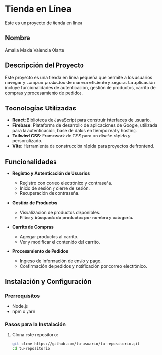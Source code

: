 # Tienda en Línea

Este es un proyecto de tienda en línea

## Nombre

Amalia Maida Valencia Olarte

## Descripción del Proyecto

Este proyecto es una tienda en línea pequeña que permite a los usuarios navegar y comprar productos de manera eficiente y segura. La aplicación incluye funcionalidades de autenticación, gestión de productos, carrito de compras y procesamiento de pedidos.

## Tecnologías Utilizadas

- **React**: Biblioteca de JavaScript para construir interfaces de usuario.
- **Firebase**: Plataforma de desarrollo de aplicaciones de Google, utilizada para la autenticación, base de datos en tiempo real y hosting.
- **Tailwind CSS**: Framework de CSS para un diseño rápido y personalizado.
- **Vite**: Herramienta de construcción rápida para proyectos de frontend.

## Funcionalidades

- **Registro y Autenticación de Usuarios**
  - Registro con correo electrónico y contraseña.
  - Inicio de sesión y cierre de sesión.
  - Recuperación de contraseña.

- **Gestión de Productos**
  - Visualización de productos disponibles.
  - Filtro y búsqueda de productos por nombre y categoría.

- **Carrito de Compras**
  - Agregar productos al carrito.
  - Ver y modificar el contenido del carrito.

- **Procesamiento de Pedidos**
  - Ingreso de información de envío y pago.
  - Confirmación de pedidos y notificación por correo electrónico.

## Instalación y Configuración

### Prerrequisitos

- Node.js
- npm o yarn

### Pasos para la Instalación

1. Clona este repositorio:
   ```bash
   git clone https://github.com/tu-usuario/tu-repositorio.git
   cd tu-repositorio